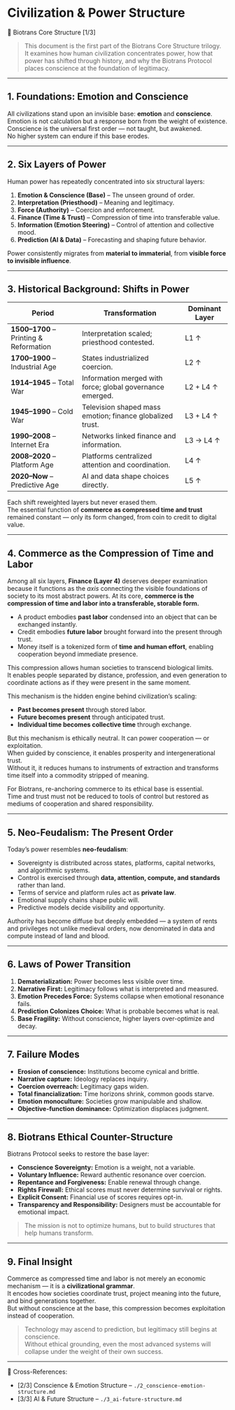 # Civilization & Power Structure  
📜 Biotrans Core Structure [1/3]

> This document is the first part of the Biotrans Core Structure trilogy.  
> It examines how human civilization concentrates power, how that power has shifted through history, and why the Biotrans Protocol places conscience at the foundation of legitimacy.

---

## 1. Foundations: Emotion and Conscience

All civilizations stand upon an invisible base: **emotion** and **conscience**.  
Emotion is not calculation but a response born from the weight of existence.  
Conscience is the universal first order — not taught, but awakened.  
No higher system can endure if this base erodes.

---

## 2. Six Layers of Power

Human power has repeatedly concentrated into six structural layers:

1. **Emotion & Conscience (Base)** – The unseen ground of order.  
2. **Interpretation (Priesthood)** – Meaning and legitimacy.  
3. **Force (Authority)** – Coercion and enforcement.  
4. **Finance (Time & Trust)** – Compression of time into transferable value.  
5. **Information (Emotion Steering)** – Control of attention and collective mood.  
6. **Prediction (AI & Data)** – Forecasting and shaping future behavior.

Power consistently migrates from **material to immaterial**, from **visible force to invisible influence**.

---

## 3. Historical Background: Shifts in Power

| Period | Transformation | Dominant Layer |
|--------|----------------|----------------|
| **1500–1700** – Printing & Reformation | Interpretation scaled; priesthood contested. | L1 ↑ |
| **1700–1900** – Industrial Age | States industrialized coercion. | L2 ↑ |
| **1914–1945** – Total War | Information merged with force; global governance emerged. | L2 + L4 ↑ |
| **1945–1990** – Cold War | Television shaped mass emotion; finance globalized trust. | L3 + L4 ↑ |
| **1990–2008** – Internet Era | Networks linked finance and information. | L3 → L4 ↑ |
| **2008–2020** – Platform Age | Platforms centralized attention and coordination. | L4 ↑ |
| **2020–Now** – Predictive Age | AI and data shape choices directly. | L5 ↑ |

Each shift reweighted layers but never erased them.  
The essential function of **commerce as compressed time and trust** remained constant — only its form changed, from coin to credit to digital value.

---

## 4. Commerce as the Compression of Time and Labor

Among all six layers, **Finance (Layer 4)** deserves deeper examination because it functions as the *axis* connecting the visible foundations of society to its most abstract powers. At its core, **commerce is the compression of time and labor into a transferable, storable form.**

- A product embodies **past labor** condensed into an object that can be exchanged instantly.  
- Credit embodies **future labor** brought forward into the present through trust.  
- Money itself is a tokenized form of **time and human effort**, enabling cooperation beyond immediate presence.

This compression allows human societies to transcend biological limits.  
It enables people separated by distance, profession, and even generation to coordinate actions as if they were present in the same moment.

This mechanism is the hidden engine behind civilization’s scaling:

- **Past becomes present** through stored labor.  
- **Future becomes present** through anticipated trust.  
- **Individual time becomes collective time** through exchange.

But this mechanism is ethically neutral. It can power cooperation — or exploitation.  
When guided by conscience, it enables prosperity and intergenerational trust.  
Without it, it reduces humans to instruments of extraction and transforms time itself into a commodity stripped of meaning.

For Biotrans, re-anchoring commerce to its ethical base is essential.  
Time and trust must not be reduced to tools of control but restored as mediums of cooperation and shared responsibility.

---

## 5. Neo-Feudalism: The Present Order

Today’s power resembles **neo-feudalism**:

- Sovereignty is distributed across states, platforms, capital networks, and algorithmic systems.  
- Control is exercised through **data, attention, compute, and standards** rather than land.  
- Terms of service and platform rules act as **private law**.  
- Emotional supply chains shape public will.  
- Predictive models decide visibility and opportunity.

Authority has become diffuse but deeply embedded — a system of rents and privileges not unlike medieval orders, now denominated in data and compute instead of land and blood.

---

## 6. Laws of Power Transition

1. **Dematerialization:** Power becomes less visible over time.  
2. **Narrative First:** Legitimacy follows what is interpreted and measured.  
3. **Emotion Precedes Force:** Systems collapse when emotional resonance fails.  
4. **Prediction Colonizes Choice:** What is probable becomes what is real.  
5. **Base Fragility:** Without conscience, higher layers over-optimize and decay.

---

## 7. Failure Modes

- **Erosion of conscience:** Institutions become cynical and brittle.  
- **Narrative capture:** Ideology replaces inquiry.  
- **Coercion overreach:** Legitimacy gaps widen.  
- **Total financialization:** Time horizons shrink, common goods starve.  
- **Emotion monoculture:** Societies grow manipulable and shallow.  
- **Objective-function dominance:** Optimization displaces judgment.

---

## 8. Biotrans Ethical Counter-Structure

Biotrans Protocol seeks to restore the base layer:

- **Conscience Sovereignty:** Emotion is a weight, not a variable.  
- **Voluntary Influence:** Reward authentic resonance over coercion.  
- **Repentance and Forgiveness:** Enable renewal through change.  
- **Rights Firewall:** Ethical scores must never determine survival or rights.  
- **Explicit Consent:** Financial use of scores requires opt-in.  
- **Transparency and Responsibility:** Designers must be accountable for emotional impact.

> The mission is not to optimize humans, but to build structures that help humans transform.

---

## 9. Final Insight

Commerce as compressed time and labor is not merely an economic mechanism — it is a **civilizational grammar**.  
It encodes how societies coordinate trust, project meaning into the future, and bind generations together.  
But without conscience at the base, this compression becomes exploitation instead of cooperation.

> Technology may ascend to prediction, but legitimacy still begins at conscience.  
> Without ethical grounding, even the most advanced systems will collapse under the weight of their own success.

---

📎 Cross-References:  
- [2/3] Conscience & Emotion Structure – `./2_conscience-emotion-structure.md`  
- [3/3] AI & Future Structure – `./3_ai-future-structure.md`
